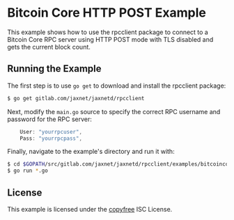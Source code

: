 Bitcoin Core HTTP POST Example
==============================

This example shows how to use the rpcclient package to connect to a Bitcoin
Core RPC server using HTTP POST mode with TLS disabled and gets the current
block count.

## Running the Example

The first step is to use `go get` to download and install the rpcclient package:

```bash
$ go get gitlab.com/jaxnet/jaxnetd/rpcclient
```

Next, modify the `main.go` source to specify the correct RPC username and
password for the RPC server:

```Go
	User: "yourrpcuser",
	Pass: "yourrpcpass",
```

Finally, navigate to the example's directory and run it with:

```bash
$ cd $GOPATH/src/gitlab.com/jaxnet/jaxnetd/rpcclient/examples/bitcoincorehttp
$ go run *.go
```

## License

This example is licensed under the [copyfree](http://copyfree.org) ISC License.
